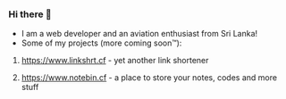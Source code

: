 ### Hi there 👋


- I am a web developer and an aviation enthusiast from Sri Lanka!
- Some of my projects (more coming soon™):

1. https://www.linkshrt.cf - yet another link shortener

2. https://www.notebin.cf - a place to store your notes, codes and more stuff

